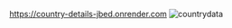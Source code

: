 https://country-details-jbed.onrender.com
![countrydata](https://github.com/user-attachments/assets/1c16dfc0-1cdb-4120-bbd0-561e66fed5c5)



